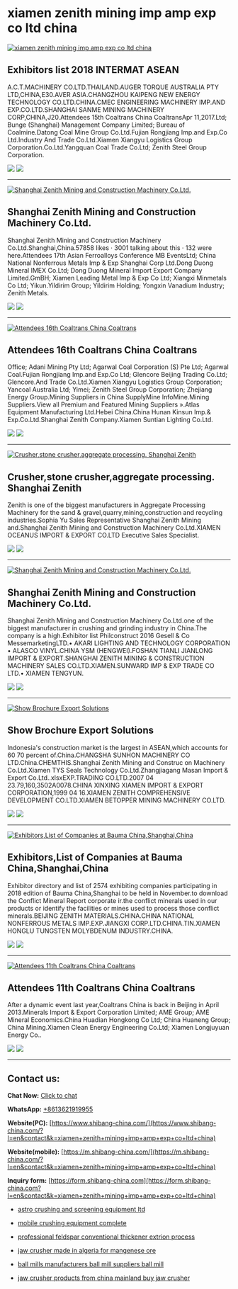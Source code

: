 # xiamen zenith mining imp amp exp co ltd china

<a href="https://swt.shibang-china.com/?l=en&img&k=xiamen+zenith+mining+imp+amp+exp+co+ltd+china" target="_blank">![xiamen zenith mining imp amp exp co ltd china](http://static.shibang-china.com/all-800x300/1489.jpg)</a>

## Exhibitors list 2018 INTERMAT ASEAN
A.C.T.MACHINERY CO.LTD.THAILAND.AUGER TORQUE AUSTRALIA PTY LTD,CHINA,E30.AVER ASIA.CHANGZHOU KAIPENG NEW ENERGY TECHNOLOGY CO.LTD.CHINA.CMEC ENGINEERING MACHINERY IMP.AND EXP.CO.LTD.SHANGHAI SANME MINING MACHINERY CORP,CHINA,J20.Attendees 15th Coaltrans China CoaltransApr 11,2017.Ltd; Bunge (Shanghai) Management Company Limited; Bureau of Coalmine.Datong Coal Mine Group Co.Ltd.Fujian Rongjiang Imp.and Exp.Co Ltd.Industry And Trade Co.Ltd.Xiamen Xiangyu Logistics Group Corporation.Co.Ltd.Yangquan Coal Trade Co.Ltd; Zenith Steel Group Corporation.


<a href="https://whatsapp.shibangsoft.com/WhatsApp.php" target="_blank" title="WhatsApp">![](http://static.shibang-china.com/icon/whatsapp.png)</a> <a href="https://swt.shibang-china.com/?l=en&icon&k=xiamen+zenith+mining+imp+amp+exp+co+ltd+china" target="_blank">![](http://static.shibang-china.com/icon/chat-en.png)</a>

---

<a href="https://swt.shibang-china.com/?l=en&img&k=xiamen+zenith+mining+imp+amp+exp+co+ltd+china" target="_blank">![Shanghai Zenith Mining and Construction Machinery Co.Ltd.](http://static.shibang-china.com/all-800x300/1271.jpg)</a>

## Shanghai Zenith Mining and Construction Machinery Co.Ltd.
Shanghai Zenith Mining and Construction Machinery Co.Ltd.Shanghai,China.57858 likes · 3001 talking about this · 132 were here.Attendees 17th Asian Ferroalloys Conference MB EventsLtd; China National Nonferrous Metals Imp &amp; Exp Shanghai Corp Ltd.Dong Duong Mineral IMEX Co.Ltd; Dong Duong Mineral Import Export Company Limited.GmBH; Xiamen Leading Metal Imp &amp; Exp Co Ltd; Xiangxi Minmetals Co Ltd; Yikun.Yildirim Group; Yildirim Holding; Yongxin Vanadium Industry; Zenith Metals.


<a href="https://whatsapp.shibangsoft.com/WhatsApp.php" target="_blank" title="WhatsApp">![](http://static.shibang-china.com/icon/whatsapp.png)</a> <a href="https://swt.shibang-china.com/?l=en&icon&k=xiamen+zenith+mining+imp+amp+exp+co+ltd+china" target="_blank">![](http://static.shibang-china.com/icon/chat-en.png)</a>

---

<a href="https://swt.shibang-china.com/?l=en&img&k=xiamen+zenith+mining+imp+amp+exp+co+ltd+china" target="_blank">![Attendees 16th Coaltrans China Coaltrans](http://static.shibang-china.com/all-800x300/1062.jpg)</a>

## Attendees 16th Coaltrans China Coaltrans
Office; Adani Mining Pty Ltd; Agarwal Coal Corporation (S) Pte Ltd; Agarwal Coal.Fujian Rongjiang Imp.and Exp.Co Ltd; Glencore Beijing Trading Co.Ltd; Glencore.And Trade Co.Ltd.Xiamen Xiangyu Logistics Group Corporation; Yancoal Australia Ltd; Yimei; Zenith Steel Group Corporation; Zhejiang Energy Group.Mining Suppliers in China SupplyMine InfoMine.Mining Suppliers.View all Premium and Featured Mining Suppliers ».Atlas Equipment Manufacturing Ltd.Hebei China.China Hunan Kinsun Imp.&amp; Exp.Co.Ltd.Shanghai Zenith Company.Xiamen Suntian Lighting Co.Ltd.


<a href="https://whatsapp.shibangsoft.com/WhatsApp.php" target="_blank" title="WhatsApp">![](http://static.shibang-china.com/icon/whatsapp.png)</a> <a href="https://swt.shibang-china.com/?l=en&icon&k=xiamen+zenith+mining+imp+amp+exp+co+ltd+china" target="_blank">![](http://static.shibang-china.com/icon/chat-en.png)</a>

---

<a href="https://swt.shibang-china.com/?l=en&img&k=xiamen+zenith+mining+imp+amp+exp+co+ltd+china" target="_blank">![Crusher,stone crusher,aggregate processing. Shanghai Zenith](http://static.shibang-china.com/all-800x300/529.jpg)</a>

## Crusher,stone crusher,aggregate processing. Shanghai Zenith
Zenith is one of the biggest manufacturers in Aggregate Processing Machinery for the sand &amp; gravel,quarry,mining,construction and recycling industries.Sophia Yu Sales Representative Shanghai Zenith Mining and.Shanghai Zenith Mining and Construction Machinery Co.Ltd.XIAMEN OCEANUS IMPORT &amp; EXPORT CO.LTD Executive Sales Specialist.


<a href="https://whatsapp.shibangsoft.com/WhatsApp.php" target="_blank" title="WhatsApp">![](http://static.shibang-china.com/icon/whatsapp.png)</a> <a href="https://swt.shibang-china.com/?l=en&icon&k=xiamen+zenith+mining+imp+amp+exp+co+ltd+china" target="_blank">![](http://static.shibang-china.com/icon/chat-en.png)</a>

---

<a href="https://swt.shibang-china.com/?l=en&img&k=xiamen+zenith+mining+imp+amp+exp+co+ltd+china" target="_blank">![Shanghai Zenith Mining and Construction Machinery Co.Ltd.](http://static.shibang-china.com/all-800x300/1041.jpg)</a>

## Shanghai Zenith Mining and Construction Machinery Co.Ltd.
Shanghai Zenith Mining and Construction Machinery Co.Ltd.one of the biggest manufacturer in crushing and grinding industry in China.The company is a high.Exhibitor list Philconstruct 2016 Gesell &amp; Co MessemarketingLTD.• AKARI LIGHTING AND TECHNOLOGY CORPORATION • ALASCO VINYL.CHINA YSM (HENGWEI).FOSHAN TIANLI JIANLONG IMPORT &amp; EXPORT.SHANGHAI ZENITH MINING &amp; CONSTRUCTION MACHINERY SALES CO.LTD.XIAMEN.SUNWARD IMP &amp; EXP TRADE CO LTD.• XIAMEN TENGYUN.


<a href="https://whatsapp.shibangsoft.com/WhatsApp.php" target="_blank" title="WhatsApp">![](http://static.shibang-china.com/icon/whatsapp.png)</a> <a href="https://swt.shibang-china.com/?l=en&icon&k=xiamen+zenith+mining+imp+amp+exp+co+ltd+china" target="_blank">![](http://static.shibang-china.com/icon/chat-en.png)</a>

---

<a href="https://swt.shibang-china.com/?l=en&img&k=xiamen+zenith+mining+imp+amp+exp+co+ltd+china" target="_blank">![Show Brochure Export Solutions](http://static.shibang-china.com/all-800x300/481.jpg)</a>

## Show Brochure Export Solutions
Indonesia&#39;s construction market is the largest in ASEAN,which accounts for 60 70 percent of.China.CHANGSHA SUNHON MACHINERY CO LTD.China.CHEMTHIS.Shanghai Zenith Mining and Construc on Machinery Co.Ltd.Xiamen TYS Seals Technology Co.Ltd.Zhangjiagang Masan Import &amp; Export Co.Ltd..xlsxEXP.TRADING CO.LTD.2007 04 23.79,160,3502A0078.CHINA XINXING XIAMEN IMPORT &amp; EXPORT CORPORATION,1999 04 16.XIAMEN ZENITH COMPREHENSIVE DEVELOPMENT CO.LTD.XIAMEN BETOPPER MINING MACHINERY CO.LTD.


<a href="https://whatsapp.shibangsoft.com/WhatsApp.php" target="_blank" title="WhatsApp">![](http://static.shibang-china.com/icon/whatsapp.png)</a> <a href="https://swt.shibang-china.com/?l=en&icon&k=xiamen+zenith+mining+imp+amp+exp+co+ltd+china" target="_blank">![](http://static.shibang-china.com/icon/chat-en.png)</a>

---

<a href="https://swt.shibang-china.com/?l=en&img&k=xiamen+zenith+mining+imp+amp+exp+co+ltd+china" target="_blank">![Exhibitors,List of Companies at Bauma China,Shanghai,China](http://static.shibang-china.com/all-800x300/401.jpg)</a>

## Exhibitors,List of Companies at Bauma China,Shanghai,China
Exhibitor directory and list of 2574 exhibiting companies participating in 2018 edition of Bauma China,Shanghai to be held in November.to download the Conflict Mineral Report corporate ir.the conflict minerals used in our products or identify the facilities or mines used to process those conflict minerals.BEIJING ZENITH MATERIALS.CHINA.CHINA NATIONAL NONFERROUS METALS IMP.EXP.JIANGXI CORP.LTD.CHINA.TIN.XIAMEN HONGLU TUNGSTEN MOLYBDENUM INDUSTRY.CHINA.


<a href="https://whatsapp.shibangsoft.com/WhatsApp.php" target="_blank" title="WhatsApp">![](http://static.shibang-china.com/icon/whatsapp.png)</a> <a href="https://swt.shibang-china.com/?l=en&icon&k=xiamen+zenith+mining+imp+amp+exp+co+ltd+china" target="_blank">![](http://static.shibang-china.com/icon/chat-en.png)</a>

---

<a href="https://swt.shibang-china.com/?l=en&img&k=xiamen+zenith+mining+imp+amp+exp+co+ltd+china" target="_blank">![Attendees 11th Coaltrans China Coaltrans](http://static.shibang-china.com/all-800x300/626.jpg)</a>

## Attendees 11th Coaltrans China Coaltrans
After a dynamic event last year,Coaltrans China is back in Beijing in April 2013.Minerals Import &amp; Export Corporation Limited; AME Group; AME Mineral Economics.China Huadian Hongkong Co Ltd; China Huaneng Group; China Mining.Xiamen Clean Energy Engineering Co.Ltd; Xiamen Longjuyuan Energy Co..

<a href="https://whatsapp.shibangsoft.com/WhatsApp.php" target="_blank" title="WhatsApp">![](http://static.shibang-china.com/icon/whatsapp.png)</a> <a href="https://swt.shibang-china.com/?l=en&icon&k=xiamen+zenith+mining+imp+amp+exp+co+ltd+china" target="_blank">![](http://static.shibang-china.com/icon/chat-en.png)</a>

---
## Contact us:

**Chat Now:** [Click to chat](https://swt.shibang-china.com?l=en&contact&k=xiamen+zenith+mining+imp+amp+exp+co+ltd+china)

**WhatsApp:**  [+8613621919955](https://whatsapp.shibangsoft.com/WhatsApp.php)

**Website(PC):** [https://www.shibang-china.com/](https://www.shibang-china.com/?l=en&contact&k=xiamen+zenith+mining+imp+amp+exp+co+ltd+china)

**Website(mobile):** [https://m.shibang-china.com/](https://m.shibang-china.com/?l=en&contact&k=xiamen+zenith+mining+imp+amp+exp+co+ltd+china)

**Inquiry form:** [https://form.shibang-china.com](https://form.shibang-china.com?l=en&contact&k=xiamen+zenith+mining+imp+amp+exp+co+ltd+china)

* [astro crushing and screening equipment ltd](../138/astro%20crushing%20and%20screening%20equipment%20ltd.md)

* [mobile crushing equipment complete](../130/mobile%20crushing%20equipment%20complete.md)

* [professional feldspar conventional thickener extrion process](../138/professional%20feldspar%20conventional%20thickener%20extrion%20process.md)

* [jaw crusher made in algeria for mangenese ore](../139/jaw%20crusher%20made%20in%20algeria%20for%20mangenese%20ore.md)

* [ball mills manufacturers ball mill suppliers ball mill](../126/ball%20mills%20manufacturers%20ball%20mill%20suppliers%20ball%20mill.md)

* [jaw crusher products from china mainland buy jaw crusher](../134/jaw%20crusher%20products%20from%20china%20mainland%20buy%20jaw%20crusher.md)